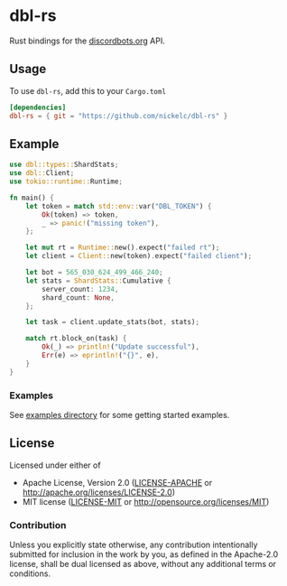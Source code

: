 # dbl-rs

Rust bindings for the [discordbots.org](https://discordbots.org) API.

## Usage

To use `dbl-rs`, add this to your `Cargo.toml`
```toml
[dependencies]
dbl-rs = { git = "https://github.com/nickelc/dbl-rs" }
```

## Example

```rust
use dbl::types::ShardStats;
use dbl::Client;
use tokio::runtime::Runtime;

fn main() {
    let token = match std::env::var("DBL_TOKEN") {
        Ok(token) => token,
        _ => panic!("missing token"),
    };

    let mut rt = Runtime::new().expect("failed rt");
    let client = Client::new(token).expect("failed client");

    let bot = 565_030_624_499_466_240;
    let stats = ShardStats::Cumulative {
        server_count: 1234,
        shard_count: None,
    };

    let task = client.update_stats(bot, stats);

    match rt.block_on(task) {
        Ok(_) => println!("Update successful"),
        Err(e) => eprintln!("{}", e),
    }
}
```

### Examples

See [examples directory](examples/) for some getting started examples.

## License

Licensed under either of

- Apache License, Version 2.0 ([LICENSE-APACHE](LICENSE-APACHE) or http://apache.org/licenses/LICENSE-2.0)
- MIT license ([LICENSE-MIT](LICENSE-MIT) or http://opensource.org/licenses/MIT)

### Contribution

Unless you explicitly state otherwise, any contribution intentionally submitted for inclusion in the work by you,
as defined in the Apache-2.0 license, shall be dual licensed as above, without any additional terms or conditions.
